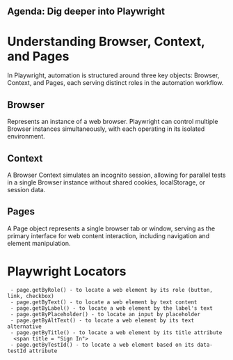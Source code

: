 ## Agenda: Dig deeper into Playwright

# Understanding Browser, Context, and Pages

In Playwright, automation is structured around three key objects: Browser, Context, and Pages, each serving distinct roles in the automation workflow.

## Browser

Represents an instance of a web browser. Playwright can control multiple Browser instances simultaneously, with each operating in its isolated environment.

## Context
A Browser Context simulates an incognito session, allowing for parallel tests in a single Browser instance without shared cookies, localStorage, or session data.

## Pages

A Page object represents a single browser tab or window, serving as the primary interface for web content interaction, including navigation and element manipulation.

# Playwright Locators

     - page.getByRole() - to locate a web element by its role (button, link, checkbox)
     - page.getByText() - to locate a web element by text content
     - page.getByLabel() - to locate a web element by the label's text
     - page.getByPlaceholder() - to locate an input by placeholder
     - page.getByAltText() - to locate a web element by its text alternative
     - page.getByTitle() - to locate a web element by its title attribute 
      <span title = "Sign In">
     - page.getByTestId() - to locate a web element based on its data-testId attribute
